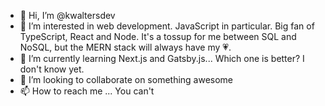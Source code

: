 - 👋 Hi, I’m @kwaltersdev
- 👀 I’m interested in web development. JavaScript in particular. Big fan of TypeScript, React and Node. It's a tossup for me between SQL and NoSQL, but the MERN stack will always have my :heartpulse:.
- 🌱 I’m currently learning Next.js and Gatsby.js... Which one is better? I don't know yet.
- 💞️ I’m looking to collaborate on something awesome
- 📫 How to reach me ... You can't

<!---
kwaltersdev/kwaltersdev is a ✨ special ✨ repository because its `README.md` (this file) appears on your GitHub profile.
You can click the Preview link to take a look at your changes.
--->
